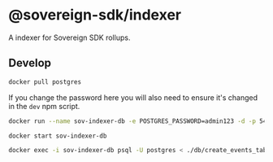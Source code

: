 # @sovereign-sdk/indexer

A indexer for Sovereign SDK rollups.

## Develop

```bash
docker pull postgres
```

If you change the password here you will also need to ensure it's changed in the `dev` npm script.

```bash
docker run --name sov-indexer-db -e POSTGRES_PASSWORD=admin123 -d -p 5432:5432 postgres
```

```bash
docker start sov-indexer-db
```

```bash
docker exec -i sov-indexer-db psql -U postgres < ./db/create_events_table.sql
```
